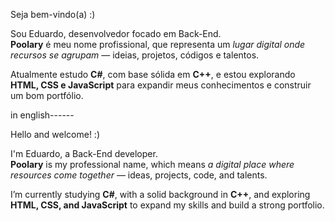 Seja bem-vindo(a) :)

Sou Eduardo, desenvolvedor focado em Back-End.  
**Poolary** é meu nome profissional, que representa um *lugar digital onde recursos se agrupam* — ideias, projetos, códigos e talentos.

Atualmente estudo **C#**, com base sólida em **C++**, e estou explorando **HTML, CSS e JavaScript** para expandir meus conhecimentos e construir um bom portfólio.

in english------

Hello and welcome! :)

I'm Eduardo, a Back-End developer.  
**Poolary** is my professional name, which means *a digital place where resources come together* — ideas, projects, code, and talents.

I’m currently studying **C#**, with a solid background in **C++**, and exploring **HTML, CSS, and JavaScript** to expand my skills and build a strong portfolio.

<!--
**poolary/Poolary** is a ✨ _special_ ✨ repository because its `README.md` (this file) appears on your GitHub profile.

Here are some ideas to get you started:

- 🔭 I’m currently working on ...
- 🌱 I’m currently learning ...
- 👯 I’m looking to collaborate on ...
- 🤔 I’m looking for help with ...
- 💬 Ask me about ...
- 📫 How to reach me: ...
- 😄 Pronouns: ...
- ⚡ Fun fact: ...
-->

